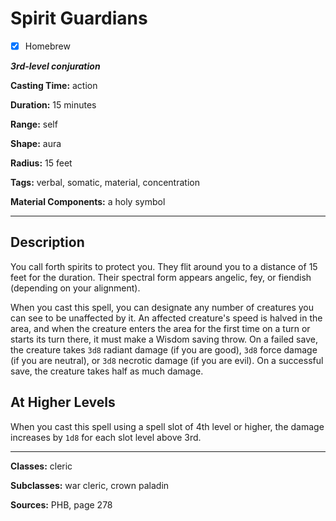 # Spirit Guardians

- [x] Homebrew

***3rd-level conjuration***

**Casting Time:** action

**Duration:** 15 minutes

**Range:** self

**Shape:** aura

**Radius:** 15 feet

**Tags:** verbal, somatic, material, concentration

**Material Components:** a holy symbol

---

## Description
You call forth spirits to protect you. They flit around you to a distance of 15 feet for the duration. Their spectral form appears angelic, fey, or fiendish (depending on your alignment).

When you cast this spell, you can designate any number of creatures you can see to be unaffected by it. An affected creature's speed is halved in the area, and when the creature enters the area for the first time on a turn or starts its turn there, it must make a Wisdom saving throw. On a failed save, the creature takes `3d8` radiant damage (if you are good), `3d8` force damage (if you are neutral), or `3d8` necrotic damage (if you are evil). On a successful save, the creature takes half as much damage.

## At Higher Levels
When you cast this spell using a spell slot of 4th level or higher, the damage increases by `1d8` for each slot level above 3rd.

---

**Classes:** cleric

**Subclasses:** war cleric, crown paladin

**Sources:** PHB, page 278
